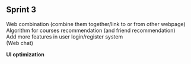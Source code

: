 ## Sprint 3    
Web combination (combine them together/link to or from other webpage)        
Algorithm for courses recommendation (and friend recommendation)     
Add more features in user login/register system   
(Web chat)   

<b> UI optimization </b>       
